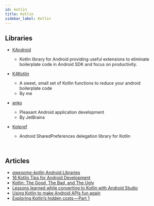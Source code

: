 ```yaml
---
id: kotlin
title: Kotlin
sidebar_label: Kotlin
---
```


## Libraries

* [KAndroid](https://github.com/pawegio/KAndroid) 

  * Kotlin library for Android providing useful extensions to eliminate boilerplate code in Android SDK and focus on productivity. 

* [K4Kotlin](https://github.com/kirtan403/K4Kotlin)

  * A sweet, small set of Kotlin functions to reduce your android boilerplate code
  * By me

* [anko](https://github.com/Kotlin/anko)

  * Pleasant Android application development
  * By JetBrains

* [Kotpref](https://github.com/chibatching/Kotpref)

  * Android SharedPreferences delegation library for Kotlin

  ​



## Articles

- [*awesome-kotlin* Android Libraries](https://github.com/KotlinBy/awesome-kotlin#android-libraries)
- [16 Kotlin Tips for Android Development](https://savvyapps.com/blog/kotlin-tips-android-development)
- [Kotlin: The Good, The Bad, and The Ugly](https://medium.com/keepsafe-engineering/kotlin-the-good-the-bad-and-the-ugly-bf5f09b87e6f)
- [Lessons learned while converting to Kotlin with Android Studio](https://medium.com/google-developers/lessons-learned-while-converting-to-kotlin-with-android-studio-f0a3cb41669)
- [Using Kotlin to make Android APIs fun again](https://m.signalvnoise.com/using-kotlin-to-make-android-apis-fun-again-14690975afb6)
- [Exploring Kotlin’s hidden costs — Part 1](https://medium.com/@BladeCoder/exploring-kotlins-hidden-costs-part-1-fbb9935d9b62)


